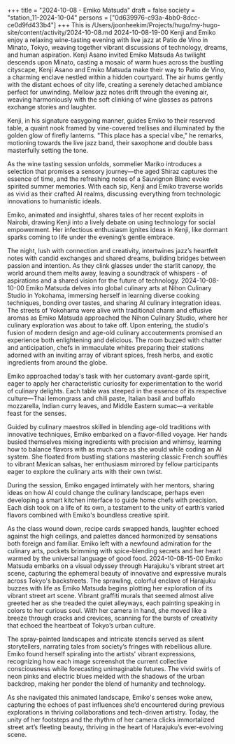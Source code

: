 +++
title = "2024-10-08 - Emiko Matsuda"
draft = false
society = "station_11-2024-10-04"
persons = ["0d639976-c93a-4bb0-8dcc-ce0d9fd433b4"]
+++
This is /Users/joonheekim/Projects/hugo/my-hugo-site/content/activity/2024-10-08.md
2024-10-08-19-00
Kenji and Emiko enjoy a relaxing wine-tasting evening with live jazz at Patio de Vino in Minato, Tokyo, weaving together vibrant discussions of technology, dreams, and human aspiration.
Kenji Asano invited Emiko Matsuda
As twilight descends upon Minato, casting a mosaic of warm hues across the bustling cityscape, Kenji Asano and Emiko Matsuda make their way to Patio de Vino, a charming enclave nestled within a hidden courtyard. The air hums gently with the distant echoes of city life, creating a serenely detached ambiance perfect for unwinding. Mellow jazz notes drift through the evening air, weaving harmoniously with the soft clinking of wine glasses as patrons exchange stories and laughter.

Kenji, in his signature easygoing manner, guides Emiko to their reserved table, a quaint nook framed by vine-covered trellises and illuminated by the golden glow of firefly lanterns. "This place has a special vibe," he remarks, motioning towards the live jazz band, their saxophone and double bass masterfully setting the tone.

As the wine tasting session unfolds, sommelier Mariko introduces a selection that promises a sensory journey—the aged Shiraz captures the essence of time, and the refreshing notes of a Sauvignon Blanc evoke spirited summer memories. With each sip, Kenji and Emiko traverse worlds as vivid as their crafted AI realms, discussing everything from technologic innovations to humanistic ideals.

Emiko, animated and insightful, shares tales of her recent exploits in Nairobi, drawing Kenji into a lively debate on using technology for social empowerment. Her infectious enthusiasm ignites ideas in Kenji, like dormant sparks coming to life under the evening’s gentle embrace.

The night, lush with connection and creativity, intertwines jazz’s heartfelt notes with candid exchanges and shared dreams, building bridges between passion and intention. As they clink glasses under the starlit canopy, the world around them melts away, leaving a soundtrack of whispers - of aspirations and a shared vision for the future of technology.
2024-10-08-10-00
Emiko Matsuda delves into global culinary arts at Nihon Culinary Studio in Yokohama, immersing herself in learning diverse cooking techniques, bonding over tastes, and sharing AI culinary integration ideas.
The streets of Yokohama were alive with traditional charm and effusive aromas as Emiko Matsuda approached the Nihon Culinary Studio, where her culinary exploration was about to take off. Upon entering, the studio's fusion of modern design and age-old culinary accouterments promised an experience both enlightening and delicious. The room buzzed with chatter and anticipation, chefs in immaculate whites preparing their stations adorned with an inviting array of vibrant spices, fresh herbs, and exotic ingredients from around the globe.

Emiko approached today's task with her customary avant-garde spirit, eager to apply her characteristic curiosity for experimentation to the world of culinary delights. Each table was steeped in the essence of its respective culture—Thai lemongrass and chili paste, Italian basil and buffalo mozzarella, Indian curry leaves, and Middle Eastern sumac—a veritable feast for the senses.

Guided by culinary maestros skilled in blending age-old traditions with innovative techniques, Emiko embarked on a flavor-filled voyage. Her hands busied themselves mixing ingredients with precision and whimsy, learning how to balance flavors with as much care as she would while coding an AI system. She floated from bustling stations mastering classic French soufflés to vibrant Mexican salsas, her enthusiasm mirrored by fellow participants eager to explore the culinary arts with their own twist.

During the session, Emiko engaged intimately with her mentors, sharing ideas on how AI could change the culinary landscape, perhaps even developing a smart kitchen interface to guide home chefs with precision. Each dish took on a life of its own, a testament to the unity of earth’s varied flavors combined with Emiko's boundless creative spirit.

As the class wound down, recipe cards swapped hands, laughter echoed against the high ceilings, and palettes danced harmonized by sensations both foreign and familiar. Emiko left with a newfound admiration for the culinary arts, pockets brimming with spice-blending secrets and her heart warmed by the universal language of good food.
2024-10-08-15-00
Emiko Matsuda embarks on a visual odyssey through Harajuku's vibrant street art scene, capturing the ephemeral beauty of innovative and expressive murals across Tokyo's backstreets.
The sprawling, colorful enclave of Harajuku buzzes with life as Emiko Matsuda begins plotting her exploration of its vibrant street art scene. Vibrant graffiti murals that seemed almost alive greeted her as she treaded the quiet alleyways, each painting speaking in colors to her curious soul. With her camera in hand, she moved like a breeze through cracks and crevices, scanning for the bursts of creativity that echoed the heartbeat of Tokyo’s urban culture.

The spray-painted landscapes and intricate stencils served as silent storytellers, narrating tales from society’s fringes with rebellious allure. Emiko found herself spiraling into the artists' vibrant expressions, recognizing how each image screenshot the current collective consciousness while forecasting unimaginable futures. The vivid swirls of neon pinks and electric blues melded with the shadows of the urban backdrop, making her ponder the blend of humanity and technology.

As she navigated this animated landscape, Emiko's senses woke anew, capturing the echoes of past influences she’d encountered during previous explorations in thriving collaborations and tech-driven artistry. Today, the unity of her footsteps and the rhythm of her camera clicks immortalized street art’s fleeting beauty, thriving in the heart of Harajuku’s ever-evolving scene.
